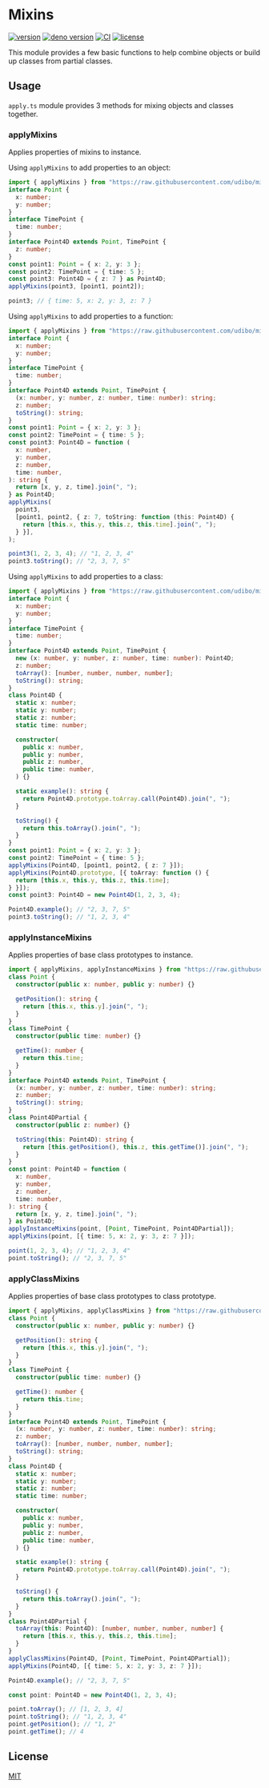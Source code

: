 # Mixins

[![version](https://img.shields.io/badge/release-v0.3.0-success)](https://github.com/udibo/mixins/tree/v0.3.0)
[![deno version](https://img.shields.io/badge/deno-v1.0.0-success)](https://github.com/denoland/deno/tree/v1.0.0)
[![CI](https://github.com/udibo/mixins/workflows/CI/badge.svg)](https://github.com/udibo/mixins/actions?query=workflow%3ACI)
[![license](https://img.shields.io/github/license/udibo/mixins)](https://github.com/udibo/mixins/blob/master/LICENSE)

This module provides a few basic functions to help combine objects or build up classes from partial classes.

## Usage

`apply.ts` module provides 3 methods for mixing objects and classes together.

### applyMixins

Applies properties of mixins to instance.

Using `applyMixins` to add properties to an object:

```ts
import { applyMixins } from "https://raw.githubusercontent.com/udibo/mixins/v0.3.0/apply.ts";
interface Point {
  x: number;
  y: number;
}
interface TimePoint {
  time: number;
}
interface Point4D extends Point, TimePoint {
  z: number;
}
const point1: Point = { x: 2, y: 3 };
const point2: TimePoint = { time: 5 };
const point3: Point4D = { z: 7 } as Point4D;
applyMixins(point3, [point1, point2]);

point3; // { time: 5, x: 2, y: 3, z: 7 }
```

Using `applyMixins` to add properties to a function:

```ts
import { applyMixins } from "https://raw.githubusercontent.com/udibo/mixins/v0.3.0/apply.ts";
interface Point {
  x: number;
  y: number;
}
interface TimePoint {
  time: number;
}
interface Point4D extends Point, TimePoint {
  (x: number, y: number, z: number, time: number): string;
  z: number;
  toString(): string;
}
const point1: Point = { x: 2, y: 3 };
const point2: TimePoint = { time: 5 };
const point3: Point4D = function (
  x: number,
  y: number,
  z: number,
  time: number,
): string {
  return [x, y, z, time].join(", ");
} as Point4D;
applyMixins(
  point3,
  [point1, point2, { z: 7, toString: function (this: Point4D) {
    return [this.x, this.y, this.z, this.time].join(", ");
  } }],
);

point3(1, 2, 3, 4); // "1, 2, 3, 4"
point3.toString(); // "2, 3, 7, 5"
```

Using `applyMixins` to add properties to a class:

```ts
import { applyMixins } from "https://raw.githubusercontent.com/udibo/mixins/v0.3.0/apply.ts";
interface Point {
  x: number;
  y: number;
}
interface TimePoint {
  time: number;
}
interface Point4D extends Point, TimePoint {
  new (x: number, y: number, z: number, time: number): Point4D;
  z: number;
  toArray(): [number, number, number, number];
  toString(): string;
}
class Point4D {
  static x: number;
  static y: number;
  static z: number;
  static time: number;

  constructor(
    public x: number,
    public y: number,
    public z: number,
    public time: number,
  ) {}

  static example(): string {
    return Point4D.prototype.toArray.call(Point4D).join(", ");
  }

  toString() {
    return this.toArray().join(", ");
  }
}
const point1: Point = { x: 2, y: 3 };
const point2: TimePoint = { time: 5 };
applyMixins(Point4D, [point1, point2, { z: 7 }]);
applyMixins(Point4D.prototype, [{ toArray: function () {
  return [this.x, this.y, this.z, this.time];
} }]);
const point3: Point4D = new Point4D(1, 2, 3, 4);

Point4D.example(); // "2, 3, 7, 5"
point3.toString(); // "1, 2, 3, 4"
```

### applyInstanceMixins

Applies properties of base class prototypes to instance.

```ts
import { applyMixins, applyInstanceMixins } from "https://raw.githubusercontent.com/udibo/mixins/v0.3.0/apply.ts";
class Point {
  constructor(public x: number, public y: number) {}

  getPosition(): string {
    return [this.x, this.y].join(", ");
  }
}
class TimePoint {
  constructor(public time: number) {}

  getTime(): number {
    return this.time;
  }
}
interface Point4D extends Point, TimePoint {
  (x: number, y: number, z: number, time: number): string;
  z: number;
  toString(): string;
}
class Point4DPartial {
  constructor(public z: number) {}

  toString(this: Point4D): string {
    return [this.getPosition(), this.z, this.getTime()].join(", ");
  }
}
const point: Point4D = function (
  x: number,
  y: number,
  z: number,
  time: number,
): string {
  return [x, y, z, time].join(", ");
} as Point4D;
applyInstanceMixins(point, [Point, TimePoint, Point4DPartial]);
applyMixins(point, [{ time: 5, x: 2, y: 3, z: 7 }]);

point(1, 2, 3, 4); // "1, 2, 3, 4"
point.toString(); // "2, 3, 7, 5"
```

### applyClassMixins

Applies properties of base class prototypes to class prototype.

```ts
import { applyMixins, applyClassMixins } from "https://raw.githubusercontent.com/udibo/mixins/v0.3.0/apply.ts";
class Point {
  constructor(public x: number, public y: number) {}

  getPosition(): string {
    return [this.x, this.y].join(", ");
  }
}
class TimePoint {
  constructor(public time: number) {}

  getTime(): number {
    return this.time;
  }
}
interface Point4D extends Point, TimePoint {
  (x: number, y: number, z: number, time: number): string;
  z: number;
  toArray(): [number, number, number, number];
  toString(): string;
}
class Point4D {
  static x: number;
  static y: number;
  static z: number;
  static time: number;

  constructor(
    public x: number,
    public y: number,
    public z: number,
    public time: number,
  ) {}

  static example(): string {
    return Point4D.prototype.toArray.call(Point4D).join(", ");
  }

  toString() {
    return this.toArray().join(", ");
  }
}
class Point4DPartial {
  toArray(this: Point4D): [number, number, number, number] {
    return [this.x, this.y, this.z, this.time];
  }
}
applyClassMixins(Point4D, [Point, TimePoint, Point4DPartial]);
applyMixins(Point4D, [{ time: 5, x: 2, y: 3, z: 7 }]);

Point4D.example(); // "2, 3, 7, 5"

const point: Point4D = new Point4D(1, 2, 3, 4);

point.toArray(); // [1, 2, 3, 4]
point.toString(); // "1, 2, 3, 4"
point.getPosition(); // "1, 2"
point.getTime(); // 4
```

## License

[MIT](LICENSE)
